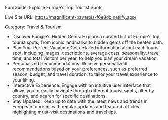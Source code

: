 EuroGuide: Explore Europe's Top Tourist Spots

Live Site URL: https://magnificent-bavarois-f6e8db.netlify.app/

Category: Travel & Tourism

- Discover Europe's Hidden Gems: Explore a curated list of Europe's top tourist spots, from iconic landmarks to hidden gems off the beaten path.
- Plan Your Perfect Vacation: Get detailed information about each tourist spot, including images, descriptions, average costs, seasonality, travel time, and total visitors per year, to help you plan your dream vacation.
- Personalized Recommendations: Receive personalized recommendations based on your preferences, such as preferred season, budget, and travel duration, to tailor your travel experience to your liking.
- Interactive Experience: Engage with an intuitive user interface that allows you to easily navigate through different tourist spots, filter by country, and search for specific destinations.
- Stay Updated: Keep up to date with the latest news and trends in European tourism, with regular updates and featured articles highlighting must-visit destinations and travel tips.
